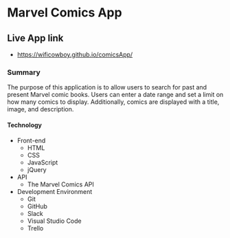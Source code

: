 # Marvel Comics App
## Live App link
* https://wificowboy.github.io/comicsApp/
### Summary
The purpose of this application is to allow users to search for past and present Marvel comic books. Users can enter a date range and set a limit on how many comics to display. Additionally, comics are displayed with a title, image, and description.
#### Technology
* Front-end
  * HTML
  * CSS 
  * JavaScript
  * jQuery 
* API
  * The Marvel Comics API
* Development Environment
  * Git
  * GitHub 
  * Slack
  * Visual Studio Code
  * Trello

